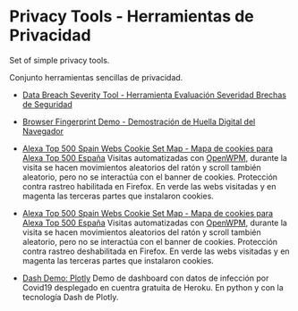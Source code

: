 # Privacy Tools - Herramientas de Privacidad

Set of simple privacy tools.

Conjunto herramientas sencillas de privacidad.

* [Data Breach Severity Tool - Herramienta Evaluación Severidad Brechas de Seguridad](https://mercaderd.github.io/PrivacyTools/DBSeverity/index.html)

* [Browser Fingerprint Demo - Demostración de Huella Digital del Navegador](https://mercaderd.github.io/PrivacyTools/BrowserFingerprint/index.html)

* [Alexa Top 500 Spain Webs Cookie Set Map - Mapa de cookies para Alexa Top 500 España](https://floating-beyond-97931.herokuapp.com) Visitas automatizadas con [OpenWPM](https://github.com/mozilla/OpenWPM), durante la visita se hacen movimientos aleatorios del ratón y scroll también aleatorio, pero no se interactúa con el banner de cookies. Protección contra rastreo habilitada en Firefox. En verde las webs visitadas y en magenta las terceras partes que instalaron cookies.

* [Alexa Top 500 Spain Webs Cookie Set Map - Mapa de cookies para Alexa Top 500 España](https://fast-badlands-68938.herokuapp.com) Visitas automatizadas con [OpenWPM](https://github.com/mozilla/OpenWPM), durante la visita se hacen movimientos aleatorios del ratón y scroll también aleatorio, pero no se interactúa con el banner de cookies. Protección contra rastreo deshabilitada en Firefox. En verde las webs visitadas y en magenta las terceras partes que instalaron cookies.

* [Dash Demo: Plotly](https://safe-inlet-70219.herokuapp.com) Demo de dashboard con datos de infección por Covid19 desplegado en cuentra gratuita de Heroku. En python y con la tecnología Dash de Plotly.
